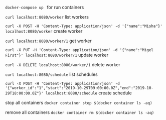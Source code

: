 `docker-compose up ` for run containers

`curl localhost:8080/worker` list workers

`curl -X POST -H 'Content-Type: application/json' -d '{"name":"Misha"}' localhost:8080/worker` create worker

`curl localhost:8080/worker/1` get worker

`curl -X PUT -H 'Content-Type: application/json' -d '{"name":"Migel First"}' localhost:8080/worker/1` update worker

`curl -X DELETE localhost:8080/worker/1` delete worker

`curl localhost:8080/schedule` list schedules

`curl -X POST -H 'Content-Type: application/json' -d '{"worker_id":"1","start":"2019-10-29T09:00:00.0Z","end":"2019-10-29T18:00:00.0Z"}' localhost:8080/schedule` create schedule

stop all containers `docker container stop $(docker container ls -aq)`

remove all containers `docker container rm $(docker container ls -aq)`
